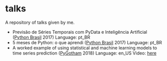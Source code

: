 # talks
A repository of talks given by me.

- Previsão de Séries Temporais com PyData e Inteligência Artificial  ([Python Brasil](http://2017.pythonbrasil.org.br/) 2017) Language: pt_BR
- 5 meses de Python: o que aprendi ([Python Brasil](http://2017.pythonbrasil.org.br/#schedule) 2017) Language: pt_BR
- A worked example of using statistical and machine learning models to time series prediction ([PyGotham](https://2018.pygotham.org/talks/a-worked-example-of-using-statistical-and-machine-learning-models-to-time-series-prediction/) 2018) Language: en_US Video: [here](https://www.youtube.com/watch?v=B3jKuoRZxhk&t=3s)
